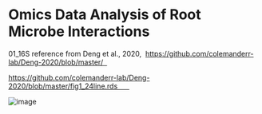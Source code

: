 # Omics Data Analysis of Root Microbe Interactions




01_16S reference from Deng et al., 2020,  https://github.com/colemanderr-lab/Deng-2020/blob/master/  

https://github.com/colemanderr-lab/Deng-2020/blob/master/fig1_24line.rds      

![image](https://github.com/user-attachments/assets/638be51d-964e-4672-818f-239c33bb6347)      
